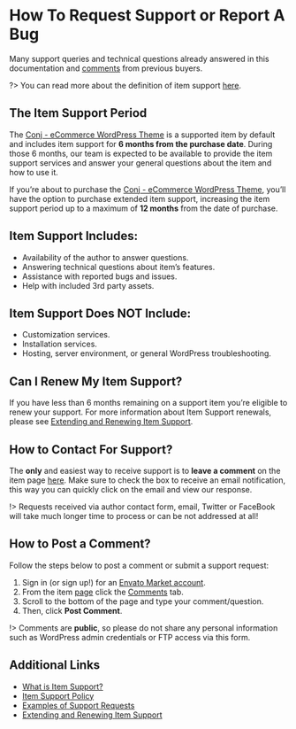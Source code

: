 # How To Request Support or Report A Bug

Many support queries and technical questions already answered in this documentation and [comments](https://themeforest.net/item/conj-ecommerce-wordpress-theme/21935639/comments) from previous buyers.

?> You can read more about the definition of item support [here](http://themeforest.net/page/item_support_policy).

## The Item Support Period

The [Conj - eCommerce WordPress Theme](https://themeforest.net/item/conj-ecommerce-wordpress-theme/21935639?ref=mypreview) is a supported item by default and includes item support for **6 months from the purchase date**. During those 6 months, our team is expected to be available to provide the item support services and answer your general questions about the item and how to use it.

If you’re about to purchase the [Conj - eCommerce WordPress Theme](https://themeforest.net/item/conj-ecommerce-wordpress-theme/21935639?ref=mypreview), you’ll have the option to purchase extended item support, increasing the item support period up to a maximum of **12 months** from the date of purchase.

## Item Support Includes:

* Availability of the author to answer questions.
* Answering technical questions about item’s features.
* Assistance with reported bugs and issues.
* Help with included 3rd party assets.

## Item Support Does NOT Include:

* Customization services.
* Installation services.
* Hosting, server environment, or general WordPress troubleshooting.

## Can I Renew My Item Support?

If you have less than 6 months remaining on a support item you’re eligible to renew your support. For more information about Item Support renewals, please see [Extending and Renewing Item Support](https://help.market.envato.com/hc/en-us/articles/207886473-Extending-and-Renewing-Item-Support).

## How to Contact For Support?

The **only** and easiest way to receive support is to **leave a comment** on the item page [here](https://themeforest.net/item/conj-ecommerce-wordpress-theme/21935639?ref=mypreview). Make sure to check the box to receive an email notification, this way you can quickly click on the email and view our response.

!> Requests received via author contact form, email, Twitter or FaceBook will take much longer time to process or can be not addressed at all!

## How to Post a Comment?

Follow the steps below to post a comment or submit a support request:

1. Sign in (or sign up!) for an [Envato Market account](https://account.envato.com).
2. From the item [page]((https://themeforest.net/item/conj-ecommerce-wordpress-theme/21935639?ref=mypreview)) click the [Comments](https://themeforest.net/item/conj-ecommerce-wordpress-theme/21935639/comments) tab.
3. Scroll to the bottom of the page and type your comment/question.
4. Then, click **Post Comment**.

!> Comments are **public**, so please do not share any personal information such as WordPress admin credentials or FTP access via this form.

## Additional Links

* [What is Item Support?](https://help.market.envato.com/hc/en-us/articles/208191263-What-is-Item-Support-)
* [Item Support Policy](https://themeforest.net/page/item_support_policy)
* [Examples of Support Requests](https://help.market.envato.com/hc/en-us/articles/205935880-Examples-of-Support-Requests)
* [Extending and Renewing Item Support](https://help.market.envato.com/hc/en-us/articles/207886473-Extending-and-Renewing-Item-Support)
